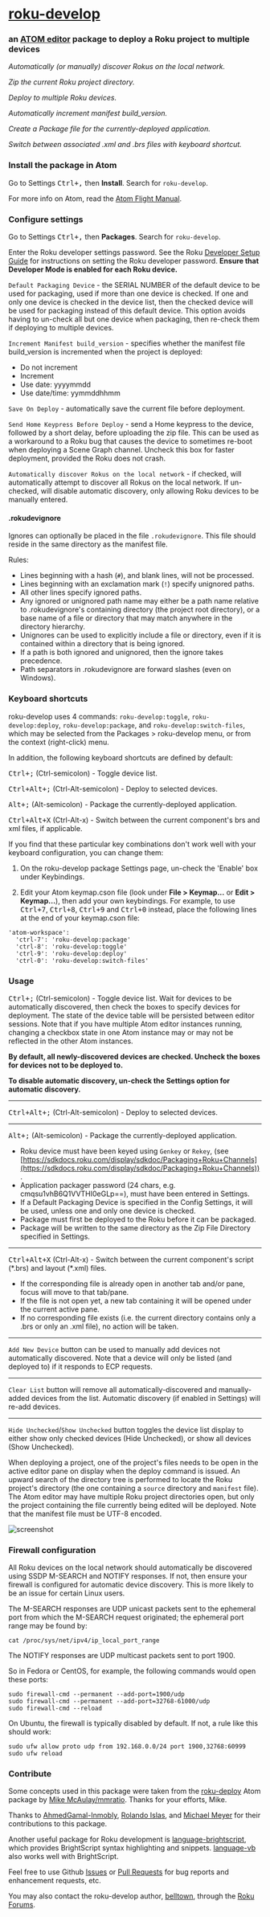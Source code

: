 # [roku-develop](https://atom.io/packages/roku-develop)

### an [ATOM editor](https://atom.io/) package to deploy a Roku project to multiple devices

*Automatically (or manually) discover Rokus on the local network.*

*Zip the current Roku project directory.*

*Deploy to multiple Roku devices.*

*Automatically increment manifest build_version.*

*Create a Package file for the currently-deployed application.*

*Switch between associated .xml and .brs files with keyboard shortcut.*

### Install the package in Atom

Go to Settings <kbd>Ctrl+,</kbd> then **Install**. Search for `roku-develop`.

For more info on Atom, read the
[Atom Flight Manual](https://flight-manual.atom.io/).

### Configure settings

Go to Settings <kbd>Ctrl+,</kbd> then **Packages**. Search for `roku-develop`.

Enter the Roku developer settings password. See the Roku
[Developer Setup Guide](https://developer.roku.com/develop/getting-started/setup-guide) for instructions on
setting the Roku developer password.
**Ensure that Developer Mode is enabled for each Roku device.**

`Default Packaging Device` - the SERIAL NUMBER of the default device to be used for packaging, used if more than one device is checked.
If one and only one device is checked in the device list, then the checked device will be used for packaging instead of this default device.
This option avoids having to un-check all but one device when packaging, then re-check them if deploying to multiple devices.

`Increment Manifest build_version` - specifies whether
the manifest file build_version is incremented when the project is deployed:

- Do not increment
- Increment
- Use date: yyyymmdd
- Use date/time: yymmddhhmm

`Save On Deploy` - automatically save the current file
before deployment.

`Send Home Keypress Before Deploy` - send a Home keypress
to the device, followed by a short delay, before uploading the
zip file. This can be used as a workaround to a Roku bug that
causes the device to sometimes re-boot when deploying a Scene Graph
channel. Uncheck this box for faster deployment, provided the Roku does not crash.

`Automatically discover Rokus on the local network` - if checked, will automatically attempt to discover all Rokus on the local network.
If un-checked, will disable automatic discovery, only allowing Roku devices to be manually entered.

#### .rokudevignore

Ignores can optionally be placed in the file `.rokudevignore`. This file should
reside in the same directory as the manifest file.

Rules:

- Lines beginning with a hash (`#`), and blank lines, will not be processed.
- Lines beginning with an exclamation mark (`!`) specify unignored paths.
- All other lines specify ignored paths.
- Any ignored or unignored path name may either be a path name relative to
  .rokudevignore's containing directory (the project root directory), or
  a base name of a file or directory that may match anywhere in the
  directory hierarchy.
- Unignores can be used to explicitly include a file or directory, even if it is
  contained within a directory that is being ignored.
- If a path is both ignored and unignored, then the ignore takes precedence.
- Path separators in .rokudevignore are forward slashes (even on Windows).

### Keyboard shortcuts

roku-develop uses 4 commands: ```roku-develop:toggle```, ```roku-develop:deploy```, ```roku-develop:package```, and ```roku-develop:switch-files```, which may be selected from the Packages > roku-develop menu, or from the context (right-click) menu.

In addition, the following keyboard shortcuts are defined by default:

<kbd>Ctrl+;</kbd> (Ctrl-semicolon) - Toggle device list.

<kbd>Ctrl+Alt+;</kbd> (Ctrl-Alt-semicolon) - Deploy to selected devices.

<kbd>Alt+;</kbd> (Alt-semicolon) - Package the currently-deployed application.

<kbd>Ctrl+Alt+X</kbd> (Ctrl-Alt-x) - Switch between the current component's brs and xml files, if applicable.

If you find that these particular key combinations don't work well with
your keyboard configuration, you can change them:

1. On the roku-develop package Settings page, un-check the 'Enable' box
under Keybindings.

2. Edit your Atom keymap.cson file
(look under **File > Keymap...** or **Edit > Keymap...**),
then add your own keybindings. For example, to use <kbd>Ctrl+7</kbd>, <kbd>Ctrl+8</kbd>,
<kbd>Ctrl+9</kbd> and <kbd>Ctrl+0</kbd> instead, place the following lines at the end of
your keymap.cson file:

```
'atom-workspace':
  'ctrl-7': 'roku-develop:package'
  'ctrl-8': 'roku-develop:toggle'
  'ctrl-9': 'roku-develop:deploy'
  'ctrl-0': 'roku-develop:switch-files'
```

### Usage

<kbd>Ctrl+;</kbd> (Ctrl-semicolon) - Toggle device list.
Wait for devices to be automatically discovered,
then check the boxes to specify devices for deployment.
The state of the device table will be persisted between editor sessions.
Note that if you have multiple Atom editor instances running,
changing a checkbox state in one Atom instance
may or may not be reflected in the other Atom instances.

**By default, all newly-discovered devices are checked.
Uncheck the boxes for devices not to be deployed to.**

**To disable automatic discovery, un-check the Settings option for automatic discovery.**

---

<kbd>Ctrl+Alt+;</kbd> (Ctrl-Alt-semicolon) - Deploy to selected devices.

---

<kbd>Alt+;</kbd> (Alt-semicolon) - Package the currently-deployed application.
- Roku device must have been keyed using `Genkey` or `Rekey`, (see [https://sdkdocs.roku.com/display/sdkdoc/Packaging+Roku+Channels](https://sdkdocs.roku.com/display/sdkdoc/Packaging+Roku+Channels)).
- Application packager password (24 chars, e.g. cmqsu1vhB6Q1VVTHI0eGLp==), must have been entered in Settings.
- If a Default Packaging Device is specified in the Config Settings, it will be used, unless one and only one device is checked.
- Package must first be deployed to the Roku before it can be packaged.
- Package will be written to the same directory as the Zip File Directory specified in Settings.

---

<kbd>Ctrl+Alt+X</kbd> (Ctrl-Alt-x) - Switch between the current component's script (\*.brs) and layout (\*.xml) files.
- If the corresponding file is already open in another tab and/or pane, focus will move to that tab/pane.
- If the file is not open yet, a new tab containing it will be opened under the current active pane.
- If no corresponding file exists (i.e. the current directory contains only a .brs or only an .xml file), no action will be taken.

---

`Add New Device` button can be used to manually add devices not
automatically discovered.
Note that a device will only be listed (and deployed to) if
it responds to ECP requests.

---

`Clear List` button will remove all automatically-discovered and manually-added
devices from the list.
Automatic discovery (if enabled in Settings) will re-add devices.

---

`Hide Unchecked`/`Show Unchecked` button toggles the device list display
to either show only checked devices (Hide Unchecked), or show all devices
(Show Unchecked).

When deploying a project, one of the project's files needs to be open in the
active editor pane on display when the deploy command is issued.
An upward search of the directory tree is performed to locate the Roku
project's directory (the one containing a `source` directory and
`manifest` file).
The Atom editor may have multiple Roku project directories open,
but only the project containing the file currently being edited
will be deployed.
Note that the manifest file must be UTF-8 encoded.

![screenshot](https://github.com/belltown/roku-develop/raw/master/screenshot.png)

### Firewall configuration

All Roku devices on the local network should automatically be discovered
using SSDP M-SEARCH and NOTIFY responses.
If not, then ensure your firewall is configured for automatic device discovery.
This is more likely to be an issue for certain Linux users.

The M-SEARCH responses are UDP unicast packets sent to the ephemeral port
from which the M-SEARCH request originated;
the ephemeral port range may be found by:
```
cat /proc/sys/net/ipv4/ip_local_port_range
```
The NOTIFY responses are UDP multicast packets sent to port 1900.

So in Fedora or CentOS, for example,
the following commands would open these ports:

```
sudo firewall-cmd --permanent --add-port=1900/udp
sudo firewall-cmd --permanent --add-port=32768-61000/udp
sudo firewall-cmd --reload
```

On Ubuntu, the firewall is typically disabled by default.
If not, a rule like this should work:

```
sudo ufw allow proto udp from 192.168.0.0/24 port 1900,32768:60999
sudo ufw reload
```

### Contribute

Some concepts used in this package were taken from the
[roku-deploy](https://atom.io/packages/roku-deploy) Atom package by
[Mike McAulay/mmratio](https://github.com/mmratio).
Thanks for your efforts, Mike.

Thanks to [AhmedGamal-Inmobly](https://github.com/AhmedGamal-Inmobly),
[Rolando Islas](https://github.com/rolandoislas),
and [Michael Meyer](https://github.com/entrez) for their contributions to this package.

Another useful package for Roku development is
[language-brightscript](https://atom.io/packages/language-brightscript),
which provides BrightScript syntax highlighting and snippets.
[language-vb](https://atom.io/packages/language-vb)
also works well with BrightScript.

Feel free to use Github
[Issues](https://github.com/belltown/roku-develop/issues) or
[Pull Requests](https://github.com/belltown/roku-develop/pulls)
for bug reports and enhancement requests, etc.

You may also contact the roku-develop author,
[belltown](https://forums.roku.com/memberlist.php?mode=viewprofile&u=37784),
through the [Roku Forums](https://forums.roku.com/viewforum.php?f=34).

